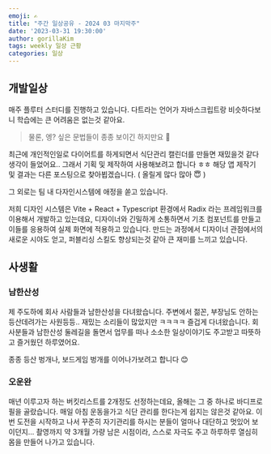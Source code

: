 ```yaml
---
emoji: ✍️
title: "주간 일상공유 - 2024 03 마지막주"  
date: '2023-03-31 19:30:00'
author: gorillaKim
tags: weekly 일상 근황
categories: 일상
---
```


## 개발일상
매주 플루터 스터디를 진행하고 있습니다. 다트라는 언어가 자바스크립트랑 비슷하다보니 학습에는 큰 어려움은 없는것 같아요.
> 물론, 엥? 싶은 문법들이 종종 보이긴 하지만요 🤣

최근에 개인적인일로 다이어트를 하게되면서 식단관리 캘린더를 만들면 재밌을것 같다 생각이 들었어요.. 그래서 기획 및 제작하여 사용해보려고 합니다 ㅎㅎ
해당 앱 제작기 및 결과는 다른 포스팅으로 찾아뵙겠습니다. ( 올릴게 많다 많아 😇 )

그 외로는 팀 내 다자인시스템에 애정을 쏟고 있습니다. 

저희 디자인 시스템은 Vite + React + Typescript 환경에서 Radix 라는 프레임워크를 이용해서 개발하고 있는데요, 디자이너와 긴밀하게 소통하면서 기초 컴포넌트를 만들고 이들를 응용하여 실제 화면에 적용하고 있습니다. 만드는 과정에서 디자이너 관점에서의 새로운 시야도 얻고, 퍼블리싱 스킬도 향상되는것 같아 큰 재미를 느끼고 있습니다.


## 사생활
### 남한산성
제 주도하에 회사 사람들과 남한산성을 다녀왔습니다. 주변에서 젊꼰, 부장님도 안하는 등산데려가는 사원등등.. 재밌는 소리들이 많았지만 ㅋㅋㅋㅋ 즐겁게 다녀왔습니다.
회사분들과 남한산성 둘레길을 돌면서 업무를 떠나 소소한 일상이야기도 주고받고 따뜻하고 즐거웠던 하루였어요.

종종 등산 벙개나, 보드게임 벙개를 이어나가보려고 합니다 😊

### 오운완
매년 이루고자 하는 버킷리스트를 2개정도 선정하는데요, 올해는 그 중 하나로 바디프로필을 골랐습니다. 매일 아침 운동을가고 식단 관리를 한다는게 쉽지는 않은것 같아요. 이번 도전을 시작하고 나서 꾸준히 자기관리를 하시는 분들이 얼마나 대단하고 멋있어 보이던지...
촬영까지 약 3개월 가량 남은 시점이라, 스스로 자극도 주고 하루하루 열심히 몸을 만들어 나가고 있습니다.



```toc

```